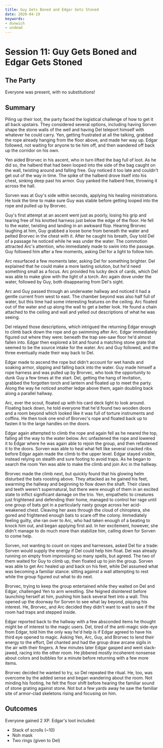```yaml
---
title: Guy Gets Boned and Edgar Gets Stoned
date: 2020-04-19
keywords:
- dunwich
- undead
---
```


# Session 11: Guy Gets Boned and Edgar Gets Stoned

## The Party

Everyone was present, with no substitutions!

## Summary

Piling up their loot, the party faced the logistical challenge of how to get it all back upstairs.
They considered several options, including having Sorven shape the stone walls of the well and having Del teleport himself with whatever he could carry.
Yen, getting frustrated at all the talking, grabbed the rope already hanging from the floor above, and made her way up.
Edgar followed, not waiting for anyone to tie him off, and then wandered off back up the corridor on his own.

Yen aided Brorvec in his ascent, who in turn lifted the bag full of loot.
As he did so, the halberd that had been looped into the side of the bag caught on the wall, twisting around and falling free.
Guy noticed it too late and couldn't get out of the way in time.
The spike of the halberd drove itself into his chest, sinking deep past his armor.
Guy yanked the halberd free, throwing it across the hall.

Sorven was at Guy's side within seconds, applying his healing ministrations.
He took the time to make sure Guy was stable before getting looped into the rope and pulled up by Brorvec.

Guy's first attempt at an ascent went just as poorly, losing his grip and tearing free of his knotted harness just below the edge of the floor.
He fell to the water, twisting and landing in an awkward flop.
Hearing Brorvec laughing at him, Guy grabbed a loose bone from beneath the water and pelted Brorvec in the chest with it.
After he caught his breath, Guy told Del of a passage he noticed while he was under the water.
The commotion attracted Arc's attention, who immediately made to swim into the passage.
Guy followed him after a few moments, asking Del for a light to follow him.

Arc resurfaced a few moments later, asking Del for something brighter.
Del explained that he could make a more lasting solution, but he'd need something small as a focus.
Arc provided his lucky deck of cards, which Del was able to make glow with the light of a torch.
Arc again dove under the water, followed by Guy, both disappearing from Del's sight.

Arc and Guy passed through an underwater hallway and noticed it had a gentle current from west to east.
The chamber beyond was also half full of water, but this time had some interesting features on the ceiling.
Arc floated out of the water and up along the wall to get a better look.
He found a chain attached to the ceiling and wall and yelled out descriptions of what he was seeing.

Del relayed those descriptions, which intrigued the returning Edgar enough to climb back down the rope and go swimming after Arc.
Edgar immediately figured out where they were: beneath the trap see-saw floor he'd almost fallen into.
Edgar then explored a bit and found a matching stone grate that seemed to be the source intake for the water.
Arc and Guy followed, and the three eventually made their way back to Del.

Edgar made to ascend the rope but didn't account for wet hands and soaking armor, slipping and falling back into the water.
Guy made himself a rope harness and was pulled up by Brorvec, who took the opportunity to dunk Guy a few times at the start.
Del, getting the hang of levitation, grabbed the forgotten torch and lantern and floated up to meet the party.
Along the way he noticed another ledge above them, again doubling back along a parallel hallway.

Arc, ever the scout, floated up with his card deck light to look around.
Floating back down, he told everyone that he'd found two wooden doors and a room beyond which looked like it was full of torture instruments and coffins.
He then took one end of Brorvec's rope and floated back up to fasten it to the large handles on the doors.

Edgar again attempted to climb the rope and again fell as he neared the top, falling all the way to the water below.
Arc unfastened the rope and lowered it to Edgar where he was again able to rejoin the group, and then refastened it to the doors.
Sorven was able to heal what felt like several cracked ribs before Edgar again made the climb to the upper level.
Edgar stayed visible, instead relying on stealth and sure footing to avoid traps.
As he began to search the room Yen was able to make the climb and join Arc in the hallway.

Brorvec made the climb next, but quickly found that his glowing helm disturbed the bats roosting above.
They attacked as he gained his feet, swarming the hallway and beginning to flow down the shaft.
Their claws and teeth weren't supernatural, but there were enough of them in an excited state to inflict significant damage on the trio.
Yen, empathetic to creatures just frightened and defending their home, managed to control her rage until one group of bats got in a particularly nasty gouge across her acid-weakened chest.
Cleaving her axes through the cloud of chiroptera, she gored and frightened enough bats to scare off the colony.
Immediately feeling guilty, she ran over to Arc, who had taken enough of a beating to knock him out, and began applying first aid.
In her excitement, however, she didn't manage to do much more than stabilize him, calling down for Sorven to come help.

Sorven, not wanting to count on ropes and harnesses, asked Del for a trade: Sorven would supply the energy if Del could help him float.
Del was already running on empty from improvising so many spells, but agreed.
The two of them waited for Guy to climb up, then floated up to join the group.
Sorven was able to get Arc healed up and back on his feet, while Del assumed what was becoming a familiar stance: sitting against a wall attempting to rest while the group figured out what to do next.

Brorvec, trying to keep the group entertained while they waited on Del and Edgar, challenged Yen to arm wrestling.
She feigned disinterest before launching herself at him, pushing him back several feet into a wall.
This opened up the doorway for Sorven to see what lay beyond, piquing his interest.
He, Brorvec, and Arc decided they didn't want to wait to see if the room had traps and stepped inside.

Edgar reported back to the hallway with a few absconded items he thought might be of interest to the magic users.
Del, tired of the anti-magic side-eye from Edgar, told him the only way he'd help is if Edgar agreed to have his third eye opened to magic.
Asking Yen, Arc, Guy, and Brorvec to lend their energy to the effort, Del chanted and had the group draw arcane sigils in the air with their fingers.
A few minutes later Edgar gasped and went slack-jawed, racing into the other room.
He jibbered mostly incoherent nonsense about colors and bubbles for a minute before returning with a few more items.

Brorvec decided he wanted to try, so Del repeated the ritual.
He, too, was overcome by the added sense and began wandering about the room.
Not minding his footing, he felt the floor shift before hearing the familiar sound of stone grating against stone.
Not but a few yards away he saw the familiar site of armor-clad skeletons rising and focusing on him.

## Outcomes

Everyone gained 2 XP.
Edgar's loot included:

* Stack of scrolls (~10)
* Noh mask
* Two rings (given to Del)
